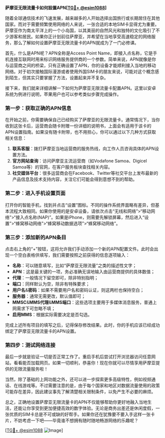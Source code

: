 **萨摩亚无限流量卡如何設置APN[[TG💪+ @esim1088](https://t.me/s/esim1088)]**

随着全球通信技术的飞速发展，越来越多的人开始选择出国旅行或长期居住在其他国家。而对于需要频繁使用网络的人来说，一张合适的本地SIM卡显得尤为重要。萨摩亚作为南太平洋上的一个小岛国，以其美丽的自然风光和独特的文化吸引了不少游客和居民。如果你正计划前往萨摩亚，并希望在当地享受高速稳定的网络服务，那么了解如何设置萨摩亚无限流量卡的APN就成为了一门必修课。

首先，什么是APN呢？APN全称是Access Point Name，即接入点名称，它是手机连接互联网时用来标识网络服务提供商的一个参数。简单来说，APN就像是你与运营商之间的桥梁，只有正确设置了APN，你的设备才能顺利接入当地的移动网络。对于初次接触国际漫游或者使用外国SIM卡的朋友来说，可能对这个概念感到陌生，但其实只要掌握了方法，设置起来并不复杂。

接下来，我们就来详细讲解一下如何为萨摩亚无限流量卡配置APN。这里以安卓系统为例进行说明，苹果用户也可以参考类似步骤完成操作。

### 第一步：获取正确的APN信息

在开始之前，你需要确保自己已经购买了萨摩亚的无限流量卡。通常情况下，当你收到这张卡后，运营商会随卡附赠一份详细的说明书，上面会有适用于该卡的APN设置指南。如果没有随卡附带，也不用担心，你可以通过以下几种方式获取相关信息：

1. **联系客服**：拨打萨摩亚当地运营商的服务热线，向工作人员咨询具体的APN设置方法。
2. **官方网站查询**：访问萨摩亚主流运营商（如Vodafone Samoa、Digicel Samoa等）的官网，在客户服务板块查找相关内容。
3. **社交媒体平台**：很多运营商会在Facebook、Twitter等社交平台上发布最新的产品信息及技术支持内容，关注它们可能会得到意想不到的帮助。

### 第二步：进入手机设置页面

打开你的智能手机，找到并点击“设置”图标。不同的操作系统界面略有差异，但基本流程大致相同。如果你使用的是安卓设备，请依次点击“无线和网络”>“移动网络”>“接入点名称(NAP)”。如果是iPhone，则需要先解锁屏幕，然后进入“设置”>“蜂窝移动网络”>“蜂窝移动数据选项”>“蜂窝移动网络”。

### 第三步：添加新的APN条目

点击右上角的“+”按钮，这将允许我们手动添加一个新的APN配置文件。此时会出现一个空白表格供填写，我们需要按照之前获得的信息逐项输入：

- **名称**：可以随意填写，比如“萨摩亚无限流量”之类的描述性文字；
- **APN**：这是最关键的一项，务必准确无误地输入由运营商提供的具体数值；
- **代理**：一般情况下留空即可，除非特别指明；
- **端口**：同样默认为空，除非有特殊要求；
- **用户名**&**密码**：如果不需要用户名和密码认证，则这两栏也保持空白；
- **服务器**：通常无需更改，默认值即可；
- **MMSC**&**MMS代理**&**MMS端口**：这些选项主要用于多媒体消息服务，普通上网需求下可忽略不填；
- **启用MMS**：根据实际需要决定是否勾选。

完成上述所有项目的填写之后，记得保存修改结果。此时，你的手机应该已经成功绑定了萨摩亚无限流量卡的APN设置。

### 第四步：测试网络连接

最后一步就是验证一切是否正常工作了。重启手机后尝试打开浏览器访问任意网站，看看能否加载网页。如果一切顺利，恭喜你！现在你就可以尽情享用萨摩亚提供的无限流量服务啦！

当然，除了基础的上网功能之外，还可以进一步探索更多高级特性，例如视频通话、在线游戏等。不过需要注意的是，由于每个国家和地区对数据流量使用的政策可能存在差异，因此建议事先了解清楚相关限制条件，以免产生不必要的麻烦。

总之，正确地设置萨摩亚无限流量卡的APN不仅能够帮助你更好地融入当地生活，还能让你享受到更加便捷高效的数字体验。无论是商务出差还是休闲度假，一张优质的SIM卡总是不可或缺的好帮手。如果你还在犹豫要不要入手这样一张卡片，不妨考虑一下吧——毕竟谁不想拥有随时随地畅游网络的乐趣呢？

[[TG💪+ @esim1088](https://t.me/s/esim1088) ![Image](https://i.postimg.cc/4NQfJmqS/Snipaste-2025-05-13-00-14-12.png)]